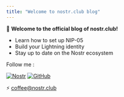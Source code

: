 ```yaml
---
title: "Welcome to nostr.club blog"
---
```


👋 **Welcome to the official blog of nostr.club!**

- Learn how to set up NIP-05
- Build your Lightning identity
- Stay up to date on the Nostr ecosystem

Follow me :

[![Nostr](https://img.shields.io/badge/Nostr-Follow-8C52FF?logo=zap)](https://nostr.club/coffee)
[![GitHub](https://img.shields.io/badge/GitHub-nostrclub-blue?logo=github)](https://github.com/nostrclub)

⚡ coffee@nostr.club
